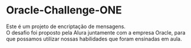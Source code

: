 # Oracle-Challenge-ONE

Este é um projeto de encriptação de mensagens. </br>
O desafio foi proposto pela Alura juntamente com a empresa Oracle, para que possamos utilizar nossas habilidades que foram ensinadas em aula.
